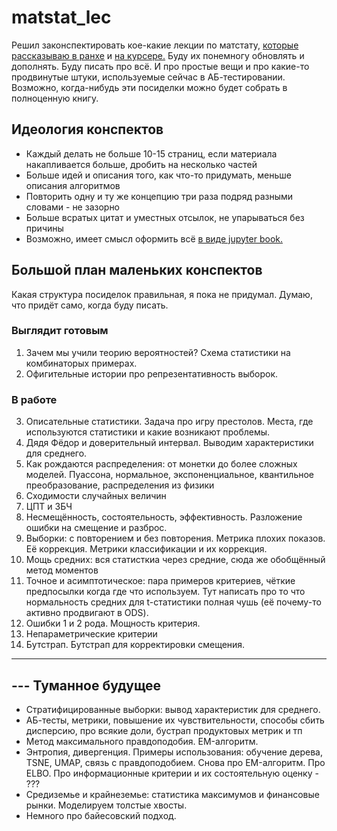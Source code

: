 # matstat_lec

Решил законспектировать кое-какие лекции по матстату, [которые рассказываю в ранхе](https://github.com/FUlyankin/r_probability) и [на курсере.](https://github.com/FUlyankin/matstat_coursera) Буду их понемногу обновлять и дополнять. Буду писать про всё. И про простые вещи и про какие-то продвинутые штуки, используемые сейчас в АБ-тестировании. Возможно, когда-нибудь эти посиделки можно будет собрать в полноценную книгу. 

## Идеология конспектов 

- Каждый делать не больше 10-15 страниц, если материала накапливается больше, дробить на несколько частей
- Больше идей и описания того, как что-то придумать, меньше описания алгоритмов
- Повторить одну и ту же концепцию три раза подряд разными словами - не зазорно
- Больше всратых цитат и уместных отсылок, не упарываться без причины 
- Возможно, имеет смысл оформить всё [в виде jupyter book.](https://jupyterbook.org/start/publish.html)


## Большой план маленьких конспектов

Какая структура посиделок правильная, я пока не придумал. Думаю, что придёт само, когда буду писать.

### Выглядит готовым

1. Зачем мы учили теорию вероятностей? Схема статистики на комбинаторых примерах.  
2. Офигительные истории про репрезентативность выборок.

### В работе

3. Описательные статистики. Задача про игру престолов. Места, где используются статистики и какие возникают проблемы. 
4. Дядя Фёдор и доверительный интервал. Выводим характеристики для среднего. 
5. Как рождаются распределения: от монетки до более сложных моделей. Пуассона, нормальное, экспоненциальное, квантильное преобразование, распределения из физики  
6. Сходимости случайных величин
6. ЦПТ и ЗБЧ
7. Несмещённость, состоятельность, эффективность. Разложение ошибки на смещение и разброс.
8. Выборки: с повторением и без повторения. Метрика плохих показов. Её коррекция. Метрики классификации и их коррекция. 
9. Мощь средних: вся статисткиа через средние, сюда же обобщённый метод моментов
10. Точное и асимптотическое: пара примеров критериев, чёткие предпосылки когда где что используем. Тут написать про то что нормальность средних для t-статистики полная чушь (её почему-то активно продвигают в ODS). 
11. Ошибки 1 и 2 рода. Мощность критерия. 
12. Непараметрические критерии
13. Бутстрап. Бутстрап для корректировки смещения. 

-----------------------
--- Туманное будущее 
-----------------------

- Стратифицированные выборки: вывод характеристик для среднего. 
- АБ-тесты, метрики, повышение их чувствительности, способы сбить дисперсию, про всякие доли, бустрап продуктовых метрик и тп 
- Метод максимального правдоподобия. EM-алгоритм. 
- Энтропия, дивергенция. Примеры использования: обучение дерева, TSNE, UMAP, связь с правдоподобием. Снова про EM-алгоритм. Про ELBO. Про информационные критерии и их состоятельную оценку - ???
- Средиземье и крайнеземье: статистика максимумов и финансовые рынки. Моделируем толстые хвосты. 
- Немного про байесовский подход. 
